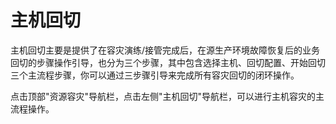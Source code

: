 # 主机回切

主机回切主要是提供了在容灾演练/接管完成后，在源生产环境故障恢复后的业务回切的步骤操作引导，也分为三个步骤，其中包含选择主机、回切配置、开始回切三个主流程步骤，你可以通过三步骤引导来完成所有容灾回切的闭环操作。

点击顶部"资源容灾"导航栏，点击左侧"主机回切"导航栏，可以进行主机容灾的主流程操作。